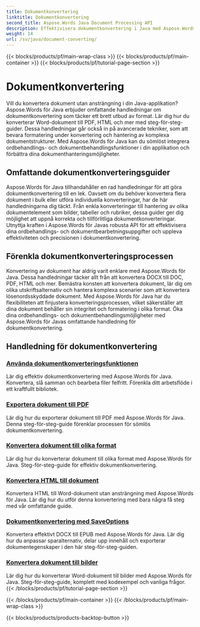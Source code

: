 ```yaml
---
title: Dokumentkonvertering
linktitle: Dokumentkonvertering
second_title: Aspose.Words Java Document Processing API
description: Effektivisera dokumentkonvertering i Java med Aspose.Words! Lär dig omfattande guider för ordbehandling och dokumentbehandling
weight: 14
url: /sv/java/document-converting/
---
```


{{< blocks/products/pf/main-wrap-class >}}
{{< blocks/products/pf/main-container >}}
{{< blocks/products/pf/tutorial-page-section >}}

# Dokumentkonvertering


Vill du konvertera dokument utan ansträngning i din Java-applikation? Aspose.Words för Java erbjuder omfattande handledningar om dokumentkonvertering som täcker ett brett utbud av format. Lär dig hur du konverterar Word-dokument till PDF, HTML och mer med steg-för-steg-guider. Dessa handledningar går också in på avancerade tekniker, som att bevara formatering under konvertering och hantering av komplexa dokumentstrukturer. Med Aspose.Words för Java kan du sömlöst integrera ordbehandlings- och dokumentbehandlingsfunktioner i din applikation och förbättra dina dokumenthanteringsmöjligheter.

## Omfattande dokumentkonverteringsguider

Aspose.Words för Java tillhandahåller en rad handledningar för att göra dokumentkonvertering till en lek. Oavsett om du behöver konvertera flera dokument i bulk eller utföra individuella konverteringar, har de här handledningarna dig täckt. Från enkla konverteringar till hantering av olika dokumentelement som bilder, tabeller och rubriker, dessa guider ger dig möjlighet att uppnå korrekta och tillförlitliga dokumentkonverteringar. Utnyttja kraften i Aspose.Words för Javas robusta API för att effektivisera dina ordbehandlings- och dokumentbearbetningsuppgifter och uppleva effektiviteten och precisionen i dokumentkonvertering.

## Förenkla dokumentkonverteringsprocessen

Konvertering av dokument har aldrig varit enklare med Aspose.Words för Java. Dessa handledningar täcker allt från att konvertera DOCX till DOC, PDF, HTML och mer. Bemästra konsten att konvertera dokument, lär dig om olika utskriftsalternativ och hantera komplexa scenarier som att konvertera lösenordsskyddade dokument. Med Aspose.Words för Java har du flexibiliteten att finjustera konverteringsprocessen, vilket säkerställer att dina dokument behåller sin integritet och formatering i olika format. Öka dina ordbehandlings- och dokumentbehandlingsmöjligheter med Aspose.Words för Javas omfattande handledning för dokumentkonvertering.

## Handledning för dokumentkonvertering

### [Använda dokumentkonverteringsfunktionen](./using-document-converting/)
Lär dig effektiv dokumentkonvertering med Aspose.Words för Java. Konvertera, slå samman och bearbeta filer felfritt. Förenkla ditt arbetsflöde i ett kraftfullt bibliotek.
### [Exportera dokument till PDF](./exporting-documents-to-pdf/)
Lär dig hur du exporterar dokument till PDF med Aspose.Words för Java. Denna steg-för-steg-guide förenklar processen för sömlös dokumentkonvertering.
### [Konvertera dokument till olika format](./converting-documents-different-formats/)
Lär dig hur du konverterar dokument till olika format med Aspose.Words för Java. Steg-för-steg-guide för effektiv dokumentkonvertering.
### [Konvertera HTML till dokument](./converting-html-documents/)
Konvertera HTML till Word-dokument utan ansträngning med Aspose.Words för Java. Lär dig hur du utför denna konvertering med bara några få steg med vår omfattande guide.
### [Dokumentkonvertering med SaveOptions](./document-conversion-saveoptions/)
Konvertera effektivt DOCX till EPUB med Aspose.Words för Java. Lär dig hur du anpassar sparalternativ, delar upp innehåll och exporterar dokumentegenskaper i den här steg-för-steg-guiden.
### [Konvertera dokument till bilder](./converting-documents-images/)
Lär dig hur du konverterar Word-dokument till bilder med Aspose.Words för Java. Steg-för-steg-guide, komplett med kodexempel och vanliga frågor.
{{< /blocks/products/pf/tutorial-page-section >}}

{{< /blocks/products/pf/main-container >}}
{{< /blocks/products/pf/main-wrap-class >}}

{{< blocks/products/products-backtop-button >}}
